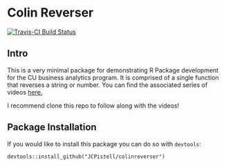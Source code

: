 Colin Reverser
================

[![Travis-CI Build Status](https://travis-ci.org/JCPistell/colinreverser.svg?branch=master)](https://travis-ci.org/JCPistell/colinreverser)

Intro
----------

This is a very minimal package for demonstrating R Package development for the CU business analytics program. It is comprised of a single function that reverses a string or number.
You can find the associated series of videos [here.](https://www.youtube.com/playlist?list=PLThvbuXxyfhI34y39WFYY__Yay7DZBVxp)

I recommend clone this repo to follow along with the videos!

Package Installation
-----------------------

If you would like to install this package you can do so with `devtools`:

`devtools::install_github("JCPistell/colinreverser")`
